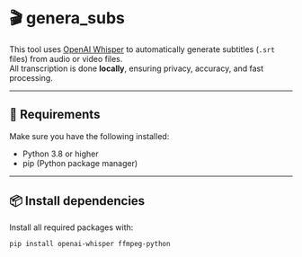 # 🎬 genera_subs

This tool uses [OpenAI Whisper](https://github.com/openai/whisper) to automatically generate subtitles (`.srt` files) from audio or video files.  
All transcription is done **locally**, ensuring privacy, accuracy, and fast processing.

---

## 🧩 Requirements

Make sure you have the following installed:

- Python 3.8 or higher  
- pip (Python package manager)

---

## 📦 Install dependencies

Install all required packages with:

```bash
pip install openai-whisper ffmpeg-python
